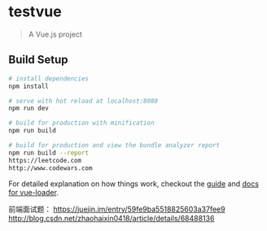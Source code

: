# testvue

> A Vue.js project

## Build Setup

``` bash
# install dependencies
npm install

# serve with hot reload at localhost:8080
npm run dev

# build for production with minification
npm run build

# build for production and view the bundle analyzer report
npm run build --report
https://leetcode.com
http://www.codewars.com
```

For detailed explanation on how things work, checkout the [guide](http://vuejs-templates.github.io/webpack/) and [docs for vue-loader](http://vuejs.github.io/vue-loader).

前端面试题：
https://juejin.im/entry/59fe9ba5518825603a37fee9
http://blog.csdn.net/zhaohaixin0418/article/details/68488136

